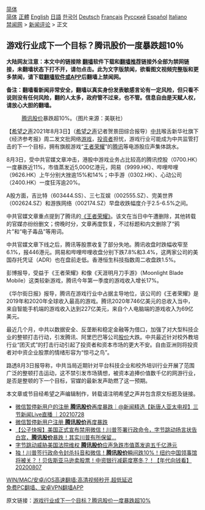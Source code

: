  <!-- 面包屑导航 --> <div class="breadcrumb"><!-- GTranslate: https://gtranslate.io/ -->  <div class="switcher notranslate">  <div class="selected">  <a href="#" onclick="return false;"> 简体</a>  </div>  <div class="option">  <a href="https://www.bannedbook.org" onclick="doGTranslate('zh-CN|zh-CN');jQuery('div.switcher div.selected a').html(jQuery(this).html());return false;" title="简体中文" class="nturl selected"> 简体</a>  <a href="https://www.bannedbook.org/zh-tw/" onclick="doGTranslate('zh-CN|zh-TW');jQuery('div.switcher div.selected a').html(jQuery(this).html());return false;" title="繁體中文" class="nturl"> 正體</a>  <a href="https://www.bannedbook.org/en/" onclick="doGTranslate('zh-CN|en');jQuery('div.switcher div.selected a').html(jQuery(this).html());return false;" title="English" class="nturl"> English</a>  <a href="https://www.bannedbook.org/ja/" onclick="doGTranslate('zh-CN|ja');jQuery('div.switcher div.selected a').html(jQuery(this).html());return false;" title="日本語" class="nturl"> 日語</a>  <a href="https://www.bannedbook.org/ko/" onclick="doGTranslate('zh-CN|ko');jQuery('div.switcher div.selected a').html(jQuery(this).html());return false;" title="한국어" class="nturl"> 한국어</a>  <a href="https://www.bannedbook.org/de/" onclick="doGTranslate('zh-CN|de');jQuery('div.switcher div.selected a').html(jQuery(this).html());return false;" title="Deutsch" class="nturl"> Deutsch</a>  <a href="https://www.bannedbook.org/fr/" onclick="doGTranslate('zh-CN|fr');jQuery('div.switcher div.selected a').html(jQuery(this).html());return false;" title="Français" class="nturl"> Français</a>  <a href="https://www.bannedbook.org/ru/" onclick="doGTranslate('zh-CN|ru');jQuery('div.switcher div.selected a').html(jQuery(this).html());return false;" title="Русский" class="nturl"> Русский</a>  <a href="https://www.bannedbook.org/es/" onclick="doGTranslate('zh-CN|es');jQuery('div.switcher div.selected a').html(jQuery(this).html());return false;" title="Español" class="nturl"> Español</a>  <a href="https://www.bannedbook.org/it/" onclick="doGTranslate('zh-CN|it');jQuery('div.switcher div.selected a').html(jQuery(this).html());return false;" title="Italiano" class="nturl"> Italiano</a>  </div>  </div>      <div class='breadcrumb-sub'><!-- Breadcrumb NavXT 6.3.0 --> <a href="https://www.bannedbook.org/" class="home">禁闻网</a> &gt; <a href="https://www.bannedbook.org/bnews/comments/" class="category">新闻评论</a> &gt; 正文</div></div><h2>游戏行业成下一个目标？腾讯股价一度暴跌超10％</h2> <p class="notice"><b>大陆网友注意：本文中的链接除 <a href="https://github.com/bannedbook/fanqiang" >翻墙</a>软件下载和<a href="https://github.com/killgcd/justmysocks/blob/master/README.md">翻墙推荐</a>链接外全部为禁网链接，未翻墙状态下打不开，请勿点击。此为文字版禁闻，欲看图文视频完整版和更多禁闻，请下载<a href="https://github.com/bannedbook/fanqiang">翻墙软件或APP</a>后翻墙上禁闻网。</p><p>备注：翻墙看新闻非常安全，翻墙以真实身份发表敏感言论有一定风险，但只看不说则没有任何风险，翻的人太多，政府管不过来，也不管。信息自由是天赋人权，请放心大胆的翻墙。</b></p>  <div class="entry"> <figure><figcaption><a href="https://www.bannedbook.org/bnews/tag/%E8%85%BE%E8%AE%AF%E8%82%A1%E4%BB%B7/" class="st_tag internal_tag" rel="tag" title="标签 腾讯股价 下的日志">腾讯股价</a>暴跌超10%。（图片来源：美联社）</figcaption></figure> <p>【<span class='wp_keywordlink_affiliate'><a href="https://www.soundofhope.org" title="希望之声" target="_blank">希望之声</a></span>2021年8月3日】（<a href="https://www.bannedbook.org/bnews/tag/%e5%b8%8c%e6%9c%9b%e4%b9%8b%e5%a3%b0/" class="st_tag internal_tag" rel="tag" title="标签 希望之声 下的日志">希望之声</a>记者贺景田综合报导）<a href="https://www.bannedbook.org/bnews/tag/%e4%b8%ad%e5%85%b1/" class="st_tag internal_tag" rel="tag" title="标签 中共 下的日志">中共</a>喉舌新华社旗下《经济参考报》周二发文批网络<a href="https://www.bannedbook.org/bnews/tag/%e6%b8%b8%e6%88%8f/" class="st_tag internal_tag" rel="tag" title="标签 游戏 下的日志">游戏</a>，<a href="https://www.bannedbook.org/bnews/tag/%e6%8a%95%e8%b5%84%e8%80%85/" class="st_tag internal_tag" rel="tag" title="标签 投资者 下的日志">投资者</a>担忧，游戏行业可能成为中共监管打击的下一个目标，拥有旗舰游戏“<a href="https://www.bannedbook.org/bnews/tag/%E7%8E%8B%E8%80%85%E8%8D%A3%E8%80%80/" class="st_tag internal_tag" rel="tag" title="标签 王者荣耀 下的日志">王者荣耀</a>”的<a href="https://www.bannedbook.org/bnews/tag/%e8%85%be%e8%ae%af/" class="st_tag internal_tag" rel="tag" title="标签 腾讯 下的日志">腾讯</a>等电游股应声集体跳水。</p> <p>8月3日，受中共官媒文章冲击，港股中游戏业务占比较高的腾讯控股（0700.HK）一度暴跌近11%，市值蒸发近5,000亿港元，网易（9999.HK）、哔哩哔哩（9626.HK）上午分别大挫逾15%和14%；中手游（0302.HK）、心动公司（2400.HK）一度狂泻逾20%。</p> <p>A股方面，吉比特（603444.SS）、三七互娱（002555.SZ）、完美世界（002624.SZ）和游族网络（002174.SZ）早盘收跌幅度介于2.5-6.5%之间。</p>  <p>中共官媒文章重点提到了腾讯的<a href="https://www.bannedbook.org/bnews/tag/%E3%80%8A%E7%8E%8B%E8%80%85%E8%8D%A3%E8%80%80%E3%80%8B/" class="st_tag internal_tag" rel="tag" title="标签 《王者荣耀》 下的日志">《王者荣耀》</a>。该文在当日中午遭删除，其他转载的官媒亦纷纷删文；傍晚时分，文章再度恢复，不过标题和内文删除了“鸦片”和“电子毒品”等用词。</p> <p>中共官媒文章下线之后，腾讯等股票收复了部分失地。腾讯收盘时跌幅收窄至6.1%，报446港元。网易和哔哩哔哩收盘分别下跌7.8%和3.4%，这两家公司的美国存托凭证（ADR）也在盘前走低。香港恒生科技指数周二收盘跌1.5%。</p> <p>彭博报导，受益于《王者荣耀》和像《天涯明月刀手游》（Moonlight Blade Mobile）这类较新游戏，腾讯今年第一季度的游戏收入增长17%。</p>  <p>《华尔街日报》报导，腾讯在游戏行业中占据主导地位，该公司的《王者荣耀》是2019年和2020年全球收入最高的游戏。腾讯2020年746亿美元的总收入当中，来自智能手机端的游戏收入达到227亿美元，来自个人电脑端的游戏收入为69亿美元。</p> <p>最近几个月，中共以数据安全、反垄断和稳定金融等为借口，加强了对大型科技企业的整顿打击行动，引发腾讯、阿里巴巴等公司<a href="https://www.bannedbook.org/bnews/tag/%E8%82%A1%E4%BB%B7/" class="st_tag internal_tag" rel="tag" title="标签 股价 下的日志">股价</a>大跌。中共最近针对校外教培行业“团灭式”的打击行动引起了投资者和资本市场的更大不安。自由亚洲则将投资者对中资企业股票的情绪形容为“惊弓之鸟”。</p> <p>路透8月3日报导称，中共当局近期针对平台科技企业和校外培训行业开展了范围广泛的整顿打击运动，这不禁引发市场猜想，被资本追捧价值数千亿的网游行业，是否是整顿的下一个目标，官媒的最新发声助燃了这一预期。</p>  <p>本文章或节目经希望之声编辑制作，转载请注明希望之声并包含原文标题及链接。 </p> <ul class='op-related-articles' title='相关阅读'> <li><a href='https://www.bannedbook.org/bnews/bannedvideo/20210728/1595742.html' target='_blank'>微信暂停新用户的注册 <b>腾讯股价</b>再度暴跌｜@新闻精选【新唐人亚太电视】三节新闻Live直播 ｜20210728</a></li> <li><a href='https://www.bannedbook.org/bnews/bannedvideo/20210728/1595512.html' target='_blank'>微信暂停新用户注册 <b>腾讯股价</b>再度暴跌</a></li> <li><a href='https://www.bannedbook.org/bnews/bannedvideo/20200807/1376334.html' target='_blank'>【公子快报】美国正式宣布禁用微信！川普签署行政命令，字节跳动扬言状告白宫，<b>腾讯股价</b>暴跌！其实川普有所保留...</a></li> <li><a href='https://www.bannedbook.org/bnews/headline/20200807/1376329.html' target='_blank'>字节跳动威胁美国法院维权      <b>腾讯股价</b>应声急跌市值蒸发逾五千亿港元   </a></li> <li><a href='https://www.bannedbook.org/bnews/taiwannews/20200807/1376289.html' target='_blank'>独！川普签行政命令封杀抖音和微信！<b>腾讯股价</b>瞬间跌10%！纽约中国领事馆将被关？！贝佐斯亚马逊卖股票！中资银行减薪度寒冬？！【年代向钱看】20200807</a></li> </ul> <p class="texttj"> <a href="https://github.com/bannedbook/fanqiang/wiki/V2ray%E6%9C%BA%E5%9C%BA" target="_blank">WIN/MAC/安卓/iOS高速翻墙:高清视频秒开,超低延迟</a><br/> <a href="https://github.com/bannedbook/fanqiang/wiki/%E7%A6%81%E9%97%BB%E7%BD%91%E5%AE%89%E5%8D%93%E7%BF%BB%E5%A2%99%E6%96%B0%E9%97%BBAPP" target="_blank">免费PC翻墙、安卓VPN翻墙APP</a></p><p>原文链接：<a class="src_link"  href="https://www.soundofhope.org/post/531956" target="_blank">游戏行业成下一个目标？腾讯股价一度暴跌超10%</a></p> <a name='sharetosocial'></a>  <div style="margin-bottom:5px;padding-bottom:5px;clear:both"> <div id="archive-pix-1" class="banner-ads"> <!-- AuctionX Display platform tag START --> <div id="26318x728x90x621x_ADSLOT2" clicktrack="%%CLICK_URL_ESC%%"></div> <!-- AuctionX Display platform tag END --> </div> <div id="archive-pix-2" class="banner-ads"> <!-- AuctionX Display platform tag START --> <div id="26315x300x250x621x_ADSLOT2" clicktrack="%%CLICK_URL_ESC%%"></div> <!-- AuctionX Display platform tag END --> </div> </div>  <div id="archive-pix-1" class="banner-ads"> <!-- AuctionX Display platform tag START --> <div id="26318x728x90x621x_ADSLOT3" clicktrack="%%CLICK_URL_ESC%%"></div> <!-- AuctionX Display platform tag END --> </div> </div><!--END ENTRY--> 